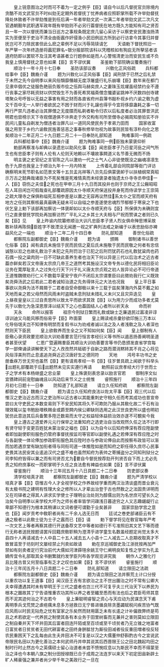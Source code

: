 <!-- { "loadSidebar": true } -->
　　皇上锐意图治之时而可不着为一定之例乎【臣】请自今以后凡督抚官贠除境内贪酷不肖文武官贠不时纠劾无定期外若督抚丁忧养病者应照职掌所载不许举劾督抚降处休致者不许举劾惟是到任后满一年者举劾文武一次满二年者举劾文武二次凡文官遇朝觐年武职遇军政年既有举劾则不必另行葢督抚在地方既久方能知有司之贤否且一年一次以督抚而兼当日巡方之事规条既定庶几留心采访于以察吏安民激浊扬清实为至便至于吏治不清全由衙蠧作奸侵渔小民旧例巡方所到必行访拿今其事归并督抚岂可不力除民害但此么麽之辈例不足以汚辱简牍请乞
　　天语勅下督抚照旧一年严拏一次年终造册将蠧犯罪名银分报部院该科以凭稽核如有狥庇无所拏惩者该道府防即以罢软不及注其考语甚者立行题叅如是而人心警惕清吏治而安民生或不负我皇上慎用督抚之意也如果【臣】言不谬伏冀
　　圣鉴勅下部院确议覆奏施行
　　顺治十一年十月十七日奉
　　圣防该部议奏
　　兴敎化正风俗疏
　　兵科都给事中【臣】魏裔介谨
　　题为兴敎化以正风俗事【臣】闻刑禁于已然之后礼禁于未然之先今自明季以来风俗頽靡僭越无度浮屠盛行礼乐崩壊【臣】数年来在都门见隶卒倡优之徒服色艳丽负贩市侩之伍舆马赫奕庶人之妻珠玉炫燿虽经禁约全不遵行丧事之家尽耗资财以供焚毁生不为善死希冥福斋僧念懴婆娑跳神不厌数四创寺建塔聚众号呼皆以无益之事害有用之财而各直省府州县簿书敲朴视乡约六谕之敎为虚文千百中无一人举行者欲民之不困于财而兴于礼譲也得乎今宜将侈靡蛊耗之事一切再行严禁凡违者必治其罪僧之无度牒而私剃者勒令归农以后私度者必治其罪昔洪武明君也尝榜示天下寺观僧道俱不许奔走于外交构有司所至僧寺必揭周知册验实不许民间儿童私自剃发为僧违者治罪凡以一道同风使民务于孝弟力田而
　　国家收富强之用至于乡约六谕敎民旌善惩恶之事春秋修举勿视为故事则民皆有淳朴向化之思矣顺治十二年正月二十九日题二月二十一日奉防礼部知道
　　殉难事同一例疏
　　兵科都给事中【臣】魏裔介谨
　　题为殉难事同一例臣独未蒙褒仰祈
　　勅部再察准与卹典以录遗忠以助风化事【臣】闻忠臣孝子乃日星河岳之间气所生也有忠臣孝子则有人伦有人伦则天地赖以不壊故事闗道义名节善无微而不扬
　　明主褒之史官纪之言官陈之凡以激劝一代之士气人心非徒使既没之幽魂凛凛生色于九原也我皇上于顺治九年十一月内特发
　　上传着礼部会同院部等衙门详访确察明末死节职名如范景文等十五贠孟兆祥等八贠先后俱蒙褒卹于以扶植纲常真昭示万古之懿典哉诸臣为不死矣惟是死难情真而未经褒录者独遗太仆寺寺丞申佳一人【臣】窃伤之夫佳之死也在甲申三月十九日而其投井也则于京师之王公厰昭昭在人耳目闲岂可假哉查礼部覆疏原因太仆寺顺天府保送投井身死而侍读学士王崇简之疏大理寺之保俱称缢死互相参差是以置之无容再议然佳系太仆之官而顺天府有地方之任则其察核最真最确无疑未可以自缢之参差遂使忠魂烈节郁郁于寒泉之下也伏乞皇上勅下该部再加察访一体褒卹如以太仆寺顺天府与【臣】所保俱为未确则宜行之直隶督抚学院处再加察访然广平礼义之乡其士大夫相与尸祝而赞诔之者则已久矣【臣】见
　　皇上昨谕内院纂修顺治大训凡忠臣孝子贤人烈女俱命殚思博采故敢补牍再陈倘臣姓字不致湮没无闻邀一视之旷典列法戒之新编于以表忠励俗亦裨益风化之一端也
　　顺治十二年二月十四日奉
　　防礼部知道
　　善世化俗疏
　　都察院左副都御史【臣】魏裔介谨
　　题为请
　　颁赐
　　御制诸书以善世化俗事【臣】闻有虞氏未施信于民而民信之夏后氏未施敬于民而民敬之何者有忠信诚慤以涖之也故礼敎治于未犯之先刑罚治于已犯之后刑罚犹药石也礼敎犹粱肉也药石偶一投之粱肉则一日不可缺此善养生者也治天下何以异是三代以后治术之近古者葢亦鲜矣若汉文帝唐太宗庶几帝王之道然考其施设汉文帝专务以德化民将相旧臣论议务在寛厚耻言人之过失化行天下兴于礼义唐太宗贞观之初人皆异论必不可行帝道王道惟魏徴劝行仁义不数载华夏安宁夜户不闭后太宗谓羣臣曰此徴劝我行仁义既效矣尧舜汤武之后若此二君者诚知治道之先务得体元之大法也况我
　　皇上平日事事欲以尧舜为法不屑屑于二君者自受命御极以来十三载于兹矣薄海内外莫不戴之如天地而亲之若父母然而风雨未时盗贼未息刑狱未措礼义未兴又且灾异迭见
　　皇上昼夜皇皇以三过自责思所以致太平而欲求其效【臣】以为用力少而成功多者尤莫先于以敎化为急深恩厚泽以结天下之心也葢固结人心者所以祈天永
　　命而祈
　　天永
　　命所以报答
　　祖宗今刑狱日繁而礼敎或缺士乏廉退民过嚣凌非谆谆训迪又乌能风移而俗易乎【臣】昨面蒙
　　皇上赐读戒杀彚钞欲印施三万本以化导俗氓夫岂不知律有明禁而复假书以为劝戒者诚以法之及人者浅敎之及人者深也然则天下臣民
　　皇上欲敎养而生全之又不知如何矣【臣】闻
　　皇上御制有人臣儆心录资政要览顺治大训劝善要言范行恒言孝经衍义等书所以遏恶扬善阐明圣道者甚至伏望
　　仁恩广暨遍赐羣臣其顺治大训劝善要言等书仍恳颁发直省学宫每学一部俾诵读讲解使天下之人孜孜然共砥砺于自新之路而潜消黙转其不肖之心将见风俗淳美刑罚止息逺追尧舜近迈汉唐好生之德同符
　　天地
　　鸿号丰功书之史册垂庥万世无穷也虽然【臣】更有请焉孝经一书【臣】往岁曽具疏上闻欲于科举头出题礼部覆疏于后出题然未见实实遵行再请
　　勅照前议庶孝经大行于世而士子之学术有本杨继盛之忠业蒙
　　皇上殊褒刻表忠录以励言官若
　　御制序文似宜镌碑祠前宠慰幽魂且以风动后来节义之士统惟
　　睿照施行
　　顺治十三年四月初七日题十一日奉
　　防知道了礼部知道
　　请立久任知府疏
　　都察院左副都御史【臣】魏裔介谨
　　题为请立久任知府良法以佐太平事【臣】观三代以后惟汉之吏治近古而汉之吏治所以近古者以其能重刺史守相久任而考其成功也昔宣帝尝曰太守吏民之本数变易则下不安民知其将久不可欺防乃服从其敎化故二千石有治理效辄以玺书勉励増秩赐金或爵至闗内侯公卿缺则选用之此汉世良吏所以盛也明初犹仿此意迨其后兵备繁多陞迁数易而太守之权益轻体益损治效亦遂不可覩矣今我
　　皇上遵古之道爱养元元行保举之法重知府之选吏治自当改观然久任之法不行即有贤守轻于变更百姓犹未蒙治安之福也【臣】以为自今以后知府俸深有荐应陞副使者即加副使职衔服色仍管府事督抚按监司等官即以副使礼遇之若俸深有荐应陞之时与各副使一体论俸加参政职衔服色其应陞时亦与参政论俸自此而按察布政皆可以渐而加若遇京堂有缺加衔者得与同衔司道一体推陞如是而知府之职任得久庶尽心民事吏畏其法民安其业逺追汉代之盛不难也虽然知府为表帅之寄捕盗分之同知刑狱分之司李知府皆得以兼之而有司贤否尤为要自今督抚按荐劾开列贤否自下而上尤必先责之知府庶事权一而职掌明于久任之良法愈有裨益也如果【臣】言不谬伏冀
　　睿鉴施行
　　顺治十三年闰五月十八日具题二十二日奉
　　防吏部议奏
　　清学校培真才疏
　　都察院左副都御史【臣】魏裔介谨
　　题为严清学校以培真才事【臣】窃惟古今人才全视学校之作养故经学重而两汉治清谈盛而晋业衰元有太极书院之建明有性理大全之修所以人才辈出治登于古也然敎之之法固贵详明而又在司铎者之得其人讲求实学使士子理明业治处则为醇儒出则为名世庶可望长久之治矣今自明季以来学校大坏为之师长者率皆学问疎浅日暮途穷之人又志趣龌龊行止卑鄙不知德行为根本其稍课以文词者便可谓勤于业矣甚非
　　国家崇励学宫之意也【臣】闻岁贡考中敎职者尚有二千余人选无日而
　　廷试之巻吏部诸臣云有不通之极者以此敎士徒为士子之蠧而已【臣】请
　　勅下督学将见在敎官每年严考一次文艺上等者再察其德行开送备荐文艺中等者如德行不亏准照旧其文艺下等而德行无称者送抚按题请罢斥回籍庶敎职稍为澄清乎进学童生名数虽经题定尚觉太多大县四十人再请减去十人中县二十五人减去五人小县十二人减去二人总期收取真才不致冒滥至于坊刻时文屡经禁止刋卖如故请
　　勅在京巡城御史及江浙抚按再加严禁如有刻卖者定行究治前代大儒如河津薛瑄余姚王守仁阐明良知复性之学实为孔孟嫡传宜令礼部取其全书删繁就约发学臣刋布各学观览讲究我
　　朝作人之雅化行且比隆古昔又何至临事有乏才之叹也如果【臣】言不谬伏祈
　　睿鉴施行
　　顺治十三年闰五月十八日具题二十二日奉
　　防礼部知道
　　请立限田之法疏
　　都察院左副都御史【臣】魏裔介谨
　　题为请立限田之法并察荒土计口分授以重农功以复王道事【臣】闻汉臣王吉有言欲治之主不世出圗治之时不常有公卿大夫幸得遭遇其时未有举明王于三代之盛者也岂三代不可复乎夫三代治天下以养民为根本之圗故其丁宁告语惟重农功其所以养之者至纎至悉而有法也后之君臣苟师其意而不泥其迹何治之不古若今
　　皇上秉聪明睿智之资心与天应动为民谋念天下甫离明季兵戈荒燹之虐疮痍未息多方拯救日无宁晷进循良除贪墨蠲赋税问疾苦协气既应风雨以时民无阽危之忧有室家之乐矣然而财用匮乏未有长逺之计补偏救弊终是苟且之术若欲定一代养民之制使其各有本业务于田里树畜而无兼并之害则莫如立限田之制自秦并天下坏井田其后富者田连阡陌或至百顷或至千顷贫者乃无立锥之地富者日富贫者日贫贫者无田代耕富者之田终身胼胝甘为厮役田减者役反重田増者役反轻农民重困天下之乱每由此生夫井田决不可复是以汉之大儒董仲舒斟酌古今之宜说武帝限民名田以为更化善治之本何武师丹并申其说其后西晋限王公之田北魏起均田之制时行时止然古今之英儒硕士留心治道者未尝不愤惋叹息以为斯民不幸而不得蒙至治之泽也今本朝八旗之制分田授禄既已合于成周之法连岁以来天下初定田亩新辟土旷人稀豪强之兼并者尚少举千年之美政行之一旦在
